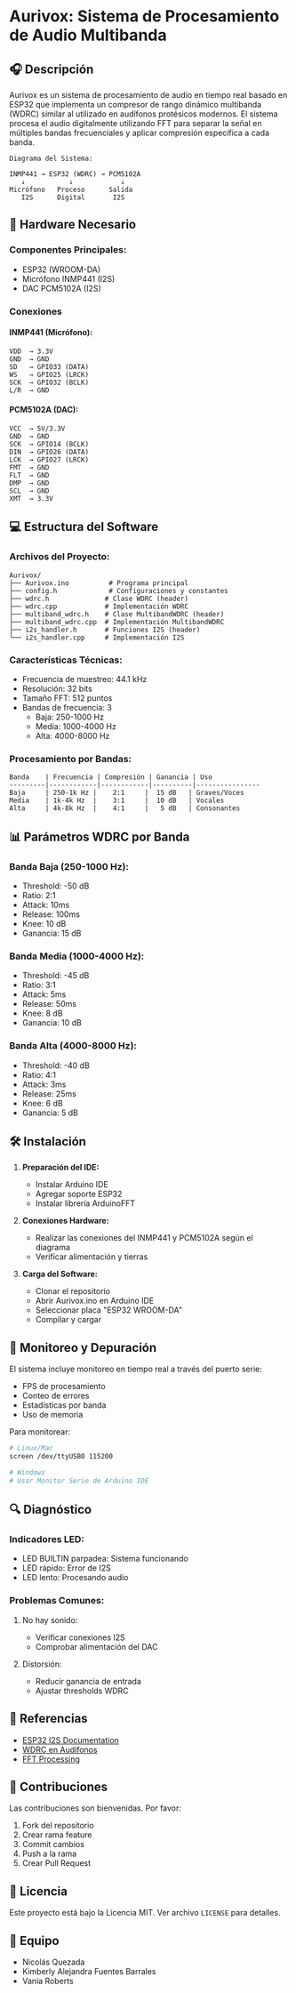 # Aurivox: Sistema de Procesamiento de Audio Multibanda

## 🎧 Descripción
Aurivox es un sistema de procesamiento de audio en tiempo real basado en ESP32 que implementa un compresor de rango dinámico multibanda (WDRC) similar al utilizado en audífonos protésicos modernos. El sistema procesa el audio digitalmente utilizando FFT para separar la señal en múltiples bandas frecuenciales y aplicar compresión específica a cada banda.

```
Diagrama del Sistema:
                                                
INMP441 → ESP32 (WDRC) → PCM5102A
   ↓           ↓            ↓
Micrófono   Proceso      Salida
   I2S      Digital       I2S
```

## 🔧 Hardware Necesario

### Componentes Principales:
- ESP32 (WROOM-DA)
- Micrófono INMP441 (I2S)
- DAC PCM5102A (I2S)

### Conexiones
#### INMP441 (Micrófono):
```
VDD  → 3.3V
GND  → GND
SD   → GPIO33 (DATA)
WS   → GPIO25 (LRCK)
SCK  → GPIO32 (BCLK)
L/R  → GND
```

#### PCM5102A (DAC):
```
VCC  → 5V/3.3V
GND  → GND
SCK  → GPIO14 (BCLK)
DIN  → GPIO26 (DATA)
LCK  → GPIO27 (LRCK)
FMT  → GND
FLT  → GND
DMP  → GND
SCL  → GND
XMT  → 3.3V
```

## 💻 Estructura del Software

### Archivos del Proyecto:
```
Aurivox/
├── Aurivox.ino          # Programa principal
├── config.h             # Configuraciones y constantes
├── wdrc.h              # Clase WDRC (header)
├── wdrc.cpp            # Implementación WDRC
├── multiband_wdrc.h    # Clase MultibandWDRC (header)
├── multiband_wdrc.cpp  # Implementación MultibandWDRC
├── i2s_handler.h       # Funciones I2S (header)
└── i2s_handler.cpp     # Implementación I2S
```

### Características Técnicas:
- Frecuencia de muestreo: 44.1 kHz
- Resolución: 32 bits
- Tamaño FFT: 512 puntos
- Bandas de frecuencia: 3
  - Baja: 250-1000 Hz
  - Media: 1000-4000 Hz
  - Alta: 4000-8000 Hz

### Procesamiento por Bandas:
```
Banda    | Frecuencia | Compresión | Ganancia | Uso
---------|------------|------------|----------|----------------
Baja     | 250-1k Hz |    2:1     |  15 dB   | Graves/Voces
Media    | 1k-4k Hz  |    3:1     |  10 dB   | Vocales
Alta     | 4k-8k Hz  |    4:1     |   5 dB   | Consonantes
```

## 📊 Parámetros WDRC por Banda

### Banda Baja (250-1000 Hz):
- Threshold: -50 dB
- Ratio: 2:1
- Attack: 10ms
- Release: 100ms
- Knee: 10 dB
- Ganancia: 15 dB

### Banda Media (1000-4000 Hz):
- Threshold: -45 dB
- Ratio: 3:1
- Attack: 5ms
- Release: 50ms
- Knee: 8 dB
- Ganancia: 10 dB

### Banda Alta (4000-8000 Hz):
- Threshold: -40 dB
- Ratio: 4:1
- Attack: 3ms
- Release: 25ms
- Knee: 6 dB
- Ganancia: 5 dB

## 🛠️ Instalación

1. **Preparación del IDE:**
   - Instalar Arduino IDE
   - Agregar soporte ESP32
   - Instalar librería ArduinoFFT

2. **Conexiones Hardware:**
   - Realizar las conexiones del INMP441 y PCM5102A según el diagrama
   - Verificar alimentación y tierras

3. **Carga del Software:**
   - Clonar el repositorio
   - Abrir Aurivox.ino en Arduino IDE
   - Seleccionar placa "ESP32 WROOM-DA"
   - Compilar y cargar

## 📝 Monitoreo y Depuración

El sistema incluye monitoreo en tiempo real a través del puerto serie:
- FPS de procesamiento
- Conteo de errores
- Estadísticas por banda
- Uso de memoria

Para monitorear:
```bash
# Linux/Mac
screen /dev/ttyUSB0 115200

# Windows
# Usar Monitor Serie de Arduino IDE
```

## 🔍 Diagnóstico

### Indicadores LED:
- LED BUILTIN parpadea: Sistema funcionando
- LED rápido: Error de I2S
- LED lento: Procesando audio

### Problemas Comunes:
1. No hay sonido:
   - Verificar conexiones I2S
   - Comprobar alimentación del DAC
   
2. Distorsión:
   - Reducir ganancia de entrada
   - Ajustar thresholds WDRC

## 📖 Referencias

- [ESP32 I2S Documentation](https://docs.espressif.com/projects/esp-idf/en/latest/esp32/api-reference/peripherals/i2s.html)
- [WDRC en Audífonos](https://journals.lww.com/ear-hearing/abstract/1999/04000/comparison_of_linear_gain_and_wide_dynamic_range.3.aspx)
- [FFT Processing](https://www.analog.com/media/en/technical-documentation/dsp-book/dsp_book_Ch31.pdf)

## 🤝 Contribuciones

Las contribuciones son bienvenidas. Por favor:
1. Fork del repositorio
2. Crear rama feature
3. Commit cambios
4. Push a la rama
5. Crear Pull Request

## 📄 Licencia

Este proyecto está bajo la Licencia MIT. Ver archivo `LICENSE` para detalles.

## 🙌 Equipo

- Nicolás Quezada
- Kimberly Alejandra Fuentes Barrales
- Vania Roberts

